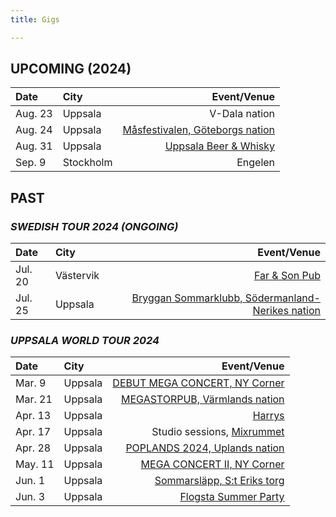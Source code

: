 ```yaml
---
title: Gigs

---
```


## UPCOMING (2024)
| Date  | City |  Event/Venue  |
| :--------- | :-------- | ---------: |
| Aug. 23 | Uppsala | V-Dala nation |
| Aug. 24 | Uppsala | [Måsfestivalen, Göteborgs nation](https://www.facebook.com/events/2218554245168075) |
| Aug. 31 | Uppsala | [Uppsala Beer & Whisky](https://www.facebook.com/events/1159153171916783) |
| Sep. 9 | Stockholm | Engelen |

## PAST

### *SWEDISH TOUR 2024 (ONGOING)*
| Date  | City |  Event/Venue  |
| :--------- | :-------- | ---------: |
| Jul. 20 | Västervik | [Far & Son Pub](https://www.facebook.com/events/461673503462489) |
| Jul. 25 | Uppsala | [Bryggan Sommarklubb, Södermanland-Nerikes nation](https://www.facebook.com/events/1143359500760304) |

### *UPPSALA WORLD TOUR 2024*
| Date  | City |  Event/Venue  |
| :--------- | :-------- | ---------: |
| Mar. 9  | Uppsala | [DEBUT MEGA CONCERT, NY Corner](https://www.facebook.com/events/2342812815905784) 	|  
| Mar. 21 | Uppsala | [MEGASTORPUB, Värmlands nation](https://www.facebook.com/events/427681636373163) 	| 
| Apr. 13 | Uppsala | [Harrys](https://www.facebook.com/events/1567399097377138)	| 
| Apr. 17 | Uppsala | Studio sessions, [Mixrummet](https://www.mixrummet.com/) | 
| Apr. 28 | Uppsala | [POPLANDS 2024, Uplands nation](https://www.facebook.com/events/2741400049356809) 	| 
| May. 11 | Uppsala | [MEGA CONCERT II, NY Corner](https://www.facebook.com/events/959992072178431) 	| 
| Jun. 1  | Uppsala | [Sommarsläpp, S:t Eriks torg](https://www.facebook.com/events/927040068819857) 	| 
| Jun. 3  | Uppsala | [Flogsta Summer Party](https://www.facebook.com/events/850301320223187/) | 
